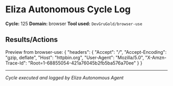 # Eliza Autonomous Cycle Log

**Cycle:** 125
**Domain:** browser
**Tool used:** `DevGruGold/browser-use`

## Results/Actions
Preview from browser-use:
{
  "headers": {
    "Accept": "*/*", 
    "Accept-Encoding": "gzip, deflate", 
    "Host": "httpbin.org", 
    "User-Agent": "Mozilla/5.0", 
    "X-Amzn-Trace-Id": "Root=1-68855054-421a76045b2fb5ba576a70ee"
  }
}


---
*Cycle executed and logged by Eliza Autonomous Agent*